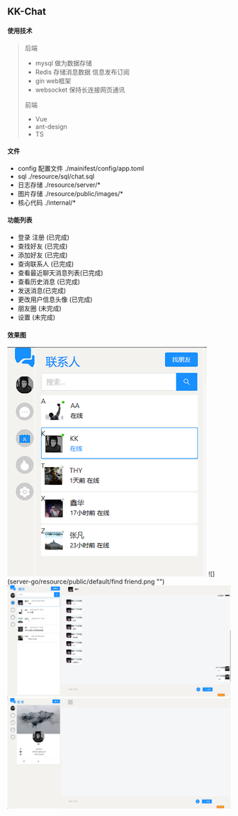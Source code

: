 ## KK-Chat

#### 使用技术
> 后端
> -  mysql 做为数据存储
> - Redis 存储消息数据 信息发布订阅
> - gin web框架
> - websocket 保持长连接网页通讯
> 
> 前端
> - Vue 
> - ant-design
> - TS

#### 文件
- config 配置文件 ./mainifest/config/app.toml
- sql ./resource/sql/chat.sql
- 日志存储 ./resource/server/*
- 图片存储 ./resource/public/images/*
- 核心代码 ./internal/*

#### 功能列表
 - 登录 注册 (已完成)
 - 查找好友 (已完成)
 - 添加好友 (已完成)
 - 查询联系人 (已完成)
 - 查看最近聊天消息列表(已完成)
 - 查看历史消息 (已完成)
 - 发送消息(已完成)
 - 更改用户信息头像 (已完成)
 - 朋友圈 (未完成)
 - 设置 (未完成)

#### 效果图
![](server-go/resource/public/default/constact.png "")
![](server-go/resource/public/default/find friend.png "")
![](server-go/resource/public/default/chat.png "")
![](server-go/resource/public/default/userInfo.png "")